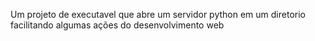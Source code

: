 Um projeto de executavel que abre um servidor python em um diretorio facilitando algumas ações do desenvolvimento web
